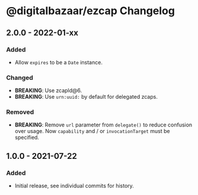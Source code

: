 # @digitalbazaar/ezcap Changelog

## 2.0.0 - 2022-01-xx

### Added
- Allow `expires` to be a `Date` instance.

### Changed
- **BREAKING**: Use zcapld@6.
- **BREAKING**: Use `urn:uuid:` by default for delegated zcaps.

### Removed
- **BREAKING**: Remove `url` parameter from `delegate()` to reduce confusion
  over usage. Now `capability` and / or `invocationTarget` must be specified.

## 1.0.0 - 2021-07-22

### Added
- Initial release, see individual commits for history.
